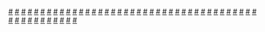 <a href="https://houhuayuan.vip/%e5%bc%82%e7%95%8c%e5%8f%98%e8%ba%ab%e4%b9%8b%e6%81%b6%e5%a0%95%e4%bc%a0%e8%af%b4-%e7%ac%ac%e5%8d%81%e4%b8%80%e7%ab%a0">#</a>   <a href="https://houhuayuan.vip/%e9%9d%92%e6%a2%85%e7%ab%b9%e9%a9%ac%e7%9a%84%e5%b9%b8%e7%a6%8f%e7%94%9f%e6%b4%bb-%e7%ac%ac%e5%9b%9b%e7%ab%a0">#</a>   <a href="https://houhuayuan.vip/%e5%8f%96%e7%b2%be%e4%b9%8b%e8%b7%af-%e7%ac%ac%e4%ba%8c%e7%ab%a0">#</a>   <a href="https://houhuayuan.vip/%e6%b0%b8%e8%bf%9c%e7%9a%84%e4%b9%b3%e8%83%b6%e5%a5%b3%e4%bb%86-%e7%ac%ac%e5%9b%9b%e7%ab%a0">#</a>   <a href="https://houhuayuan.vip/%e8%b6%85%e5%b7%a8%e6%a0%b9%e4%bc%aa%e5%a8%98%e4%b9%9f%e6%83%b3%e5%bd%93%e5%a5%b3%e5%ad%a9%e5%ad%90-%e7%ac%ac%e5%85%ab%e5%8d%81%e5%9b%9b%e7%ab%a0">#</a>   <a href="https://houhuayuan.vip/%e5%8f%96%e7%b2%be%e4%b9%8b%e8%b7%af-%e7%ac%ac%e4%b8%80%e7%ab%a0">#</a>   <a href="https://houhuayuan.vip/%e5%bc%82%e7%95%8c%e5%8f%98%e8%ba%ab%e4%b9%8b%e6%81%b6%e5%a0%95%e4%bc%a0%e8%af%b4-%e7%ac%ac%e5%8d%81%e7%ab%a0">#</a>   <a href="https://houhuayuan.vip/%e8%b6%85%e5%b7%a8%e6%a0%b9%e4%bc%aa%e5%a8%98%e4%b9%9f%e6%83%b3%e5%bd%93%e5%a5%b3%e5%ad%a9%e5%ad%90-%e7%ac%ac%e5%85%ab%e5%8d%81%e4%b8%89%e7%ab%a0">#</a>   <a href="https://houhuayuan.vip/%e6%89%b6%e5%a5%b9%e5%b9%bb%e6%83%b3%e4%b8%96%e7%95%8c%e4%b9%8b%e5%a5%b3%e6%ad%a6%e7%a5%9e%e5%ad%a6%e9%99%a2-%e7%ac%ac%e5%8d%81%e4%b8%89%e7%ab%a0">#</a>   <a href="https://houhuayuan.vip/%e6%89%b6%e5%a5%b9%e5%b9%bb%e6%83%b3%e4%b8%96%e7%95%8c%e4%b9%8b%e5%a5%b3%e6%ad%a6%e7%a5%9e%e5%ad%a6%e9%99%a2-%e7%ac%ac%e5%8d%81%e4%ba%8c%e7%ab%a0">#</a>   <a href="https://houhuayuan.vip/%e6%89%b6%e5%a5%b9%e5%b9%bb%e6%83%b3%e4%b8%96%e7%95%8c%e4%b9%8b%e5%a5%b3%e6%ad%a6%e7%a5%9e%e5%ad%a6%e9%99%a2-%e7%ac%ac%e5%8d%81%e4%b8%80%e7%ab%a0">#</a>   <a href="https://houhuayuan.vip/%e6%89%b6%e5%a5%b9%e5%b9%bb%e6%83%b3%e4%b8%96%e7%95%8c%e4%b9%8b%e5%a5%b3%e6%ad%a6%e7%a5%9e%e5%ad%a6%e9%99%a2-%e7%ac%ac%e5%8d%81%e7%ab%a0">#</a>   <a href="https://houhuayuan.vip/%e6%ac%a7%e5%b0%bc%e5%b8%8c%e7%91%9e%e4%ba%9a%e5%90%8c%e4%ba%ba-%e7%ac%ac%e4%ba%8c%e7%ab%a0">#</a>   <a href="https://houhuayuan.vip/%e4%b9%b3%e8%83%b6%e5%a4%a9%e5%a0%82-%e7%ac%ac%e4%ba%8c%e7%ab%a0">#</a>   <a href="https://houhuayuan.vip/%e5%bc%82%e7%95%8c%e5%8f%98%e8%ba%ab%e4%b9%8b%e6%81%b6%e5%a0%95%e4%bc%a0%e8%af%b4-%e7%ac%ac%e4%b9%9d%e7%ab%a0">#</a>   <a href="https://houhuayuan.vip/%e4%b9%b3%e8%83%b6%e5%a4%a9%e5%a0%82-%e7%ac%ac%e4%b8%80%e7%ab%a0">#</a>   <a href="https://houhuayuan.vip/%e6%89%b6%e5%a5%b9%e5%b9%bb%e6%83%b3%e4%b8%96%e7%95%8c%e4%b9%8b%e5%a5%b3%e6%ad%a6%e7%a5%9e%e5%ad%a6%e9%99%a2-%e7%ac%ac%e4%b9%9d%e7%ab%a0">#</a>   <a href="https://houhuayuan.vip/%e8%b6%85%e5%b7%a8%e6%a0%b9%e4%bc%aa%e5%a8%98%e4%b9%9f%e6%83%b3%e5%bd%93%e5%a5%b3%e5%ad%a9%e5%ad%90-%e7%ac%ac%e5%85%ab%e5%8d%81%e4%ba%8c%e7%ab%a0">#</a>   <a href="https://houhuayuan.vip/%e5%8f%98%e6%88%90%e8%87%ad%e7%94%b7%e4%ba%ba%e7%9a%84%e6%88%91%e6%83%b3%e8%a6%81%e5%8f%98%e5%9b%9e%e5%a5%b3%e5%ad%a9%e5%ad%90-%e7%ac%ac%e5%9b%9b%e7%ab%a0">#</a>   <a href="https://houhuayuan.vip/%e5%bc%82%e7%95%8c%e5%8f%98%e8%ba%ab%e4%b9%8b%e6%81%b6%e5%a0%95%e4%bc%a0%e8%af%b4-%e7%ac%ac%e5%85%ab%e7%ab%a0">#</a>   <a href="https://houhuayuan.vip/%e6%b0%b8%e8%bf%9c%e7%9a%84%e4%b9%b3%e8%83%b6%e5%a5%b3%e4%bb%86-%e7%ac%ac%e4%b8%89%e7%ab%a0">#</a>   <a href="https://houhuayuan.vip/%e5%99%a8%e6%8d%a2-%e7%ac%ac%e4%b8%80%e7%ab%a0">#</a>   <a href="https://houhuayuan.vip/%e8%b6%85%e5%b7%a8%e6%a0%b9%e4%bc%aa%e5%a8%98%e4%b9%9f%e6%83%b3%e5%bd%93%e5%a5%b3%e5%ad%a9%e5%ad%90-%e7%ac%ac%e5%85%ab%e5%8d%81%e4%b8%80%e7%ab%a0">#</a>   <a href="https://houhuayuan.vip/%e9%9d%92%e6%a2%85%e7%ab%b9%e9%a9%ac%e7%9a%84%e5%b9%b8%e7%a6%8f%e7%94%9f%e6%b4%bb-%e7%ac%ac%e4%b8%89%e7%ab%a0">#</a>   <a href="https://houhuayuan.vip/%e8%bd%ac%e7%94%9f%e6%88%90%e4%b8%ba%e5%a5%b3%e4%bb%86%e5%90%8e%e7%9a%84%e5%bc%82%e4%b8%96%e7%95%8c%e7%94%9f%e6%b4%bb-%e7%ac%ac%e4%ba%8c%e5%8d%81%e4%ba%94%e7%ab%a0">#</a>   <a href="https://houhuayuan.vip/%e8%b6%85%e5%b7%a8%e6%a0%b9%e4%bc%aa%e5%a8%98%e4%b9%9f%e6%83%b3%e5%bd%93%e5%a5%b3%e5%ad%a9%e5%ad%90-%e7%ac%ac%e5%85%ab%e5%8d%81%e7%ab%a0">#</a>   <a href="https://houhuayuan.vip/%e6%ac%a2%e8%bf%8e%e6%9d%a5%e5%88%b0%e5%ad%90%e5%ae%ab%e8%87%b3%e4%b8%8a%e7%9a%84%e4%b8%96%e7%95%8c-%e7%ac%ac%e4%ba%8c%e5%8d%81%e4%b8%83%e7%ab%a0">#</a>   <a href="https://houhuayuan.vip/%e6%b0%b8%e8%bf%9c%e7%9a%84%e4%b9%b3%e8%83%b6%e5%a5%b3%e4%bb%86-%e7%ac%ac%e4%ba%8c%e7%ab%a0">#</a>   <a href="https://houhuayuan.vip/%e6%ac%a7%e5%b0%bc%e5%b8%8c%e7%91%9e%e4%ba%9a%e5%90%8c%e4%ba%ba-%e7%ac%ac%e4%b8%80%e7%ab%a0">#</a>   <a href="https://houhuayuan.vip/%e8%bd%ac%e7%94%9f%e6%88%90%e4%b8%ba%e5%a5%b3%e4%bb%86%e5%90%8e%e7%9a%84%e5%bc%82%e4%b8%96%e7%95%8c%e7%94%9f%e6%b4%bb-%e7%ac%ac%e4%ba%8c%e5%8d%81%e5%9b%9b%e7%ab%a0">#</a>   <a href="https://houhuayuan.vip/%e5%a4%a9%e7%8e%84-%e7%ac%ac%e4%ba%8c%e7%ab%a0">#</a>   <a href="https://houhuayuan.vip/%e7%ba%a2%e7%99%bd%e8%89%b2%e7%a5%9e%e7%a4%be%e5%b7%ab%e5%a5%b3-%e7%ac%ac%e4%b9%9d%e7%ab%a0">#</a>   <a href="https://houhuayuan.vip/%e7%ba%a2%e7%99%bd%e8%89%b2%e7%a5%9e%e7%a4%be%e5%b7%ab%e5%a5%b3-%e7%ac%ac%e5%85%ab%e7%ab%a0">#</a>   <a href="https://houhuayuan.vip/%e5%8f%98%e6%88%90%e8%87%ad%e7%94%b7%e4%ba%ba%e7%9a%84%e6%88%91%e6%83%b3%e8%a6%81%e5%8f%98%e5%9b%9e%e5%a5%b3%e5%ad%a9%e5%ad%90-%e7%ac%ac%e4%b8%89%e7%ab%a0">#</a>   <a href="https://houhuayuan.vip/shub-nigguraths-gift-0">#</a>   <a href="https://houhuayuan.vip/%e8%b6%85%e5%b7%a8%e6%a0%b9%e4%bc%aa%e5%a8%98%e4%b9%9f%e6%83%b3%e5%bd%93%e5%a5%b3%e5%ad%a9%e5%ad%90-%e7%ac%ac%e4%b8%83%e5%8d%81%e4%b9%9d%e7%ab%a0">#</a>   <a href="https://houhuayuan.vip/%e8%b6%85%e5%b7%a8%e6%a0%b9%e4%bc%aa%e5%a8%98%e4%b9%9f%e6%83%b3%e5%bd%93%e5%a5%b3%e5%ad%a9%e5%ad%90-%e7%ac%ac%e4%b8%83%e5%8d%81%e5%85%ab%e7%ab%a0">#</a>   <a href="https://houhuayuan.vip/%e8%b6%85%e5%b7%a8%e6%a0%b9%e4%bc%aa%e5%a8%98%e4%b9%9f%e6%83%b3%e5%bd%93%e5%a5%b3%e5%ad%a9%e5%ad%90-%e7%ac%ac%e4%b8%83%e5%8d%81%e4%b8%83%e7%ab%a0">#</a>   <a href="https://houhuayuan.vip/%e9%9d%92%e6%a2%85%e7%ab%b9%e9%a9%ac%e7%9a%84%e5%b9%b8%e7%a6%8f%e7%94%9f%e6%b4%bb-%e7%ac%ac%e4%ba%8c%e7%ab%a0">#</a>   <a href="https://houhuayuan.vip/%e6%ac%a2%e8%bf%8e%e6%9d%a5%e5%88%b0%e5%ad%90%e5%ae%ab%e8%87%b3%e4%b8%8a%e7%9a%84%e4%b8%96%e7%95%8c-%e7%ac%ac%e4%ba%8c%e5%8d%81%e5%85%ad%e7%ab%a0">#</a>   <a href="https://houhuayuan.vip/%e8%b6%85%e5%b7%a8%e6%a0%b9%e4%bc%aa%e5%a8%98%e4%b9%9f%e6%83%b3%e5%bd%93%e5%a5%b3%e5%ad%a9%e5%ad%90-%e7%ac%ac%e4%b8%83%e5%8d%81%e5%85%ad%e7%ab%a0">#</a>   <a href="https://houhuayuan.vip/%e5%9c%a3%e4%b8%bd%e5%ae%89%e4%bc%aa%e5%a8%98%e5%ad%a6%e9%99%a2%e5%a4%a7%e5%ad%a6%e7%af%87-%e7%ac%ac%e4%b9%9d%e8%87%b3%e5%8d%81%e4%b8%80%e7%ab%a0">#</a>   <a href="https://houhuayuan.vip/%e7%ba%a2%e7%99%bd%e8%89%b2%e7%a5%9e%e7%a4%be%e5%b7%ab%e5%a5%b3-%e7%ac%ac%e4%b8%83%e7%ab%a0">#</a>   <a href="https://houhuayuan.vip/%e8%b6%85%e5%b7%a8%e6%a0%b9%e4%bc%aa%e5%a8%98%e4%b9%9f%e6%83%b3%e5%bd%93%e5%a5%b3%e5%ad%a9%e5%ad%90-%e7%ac%ac%e4%b8%83%e5%8d%81%e4%ba%94%e7%ab%a0">#</a>   <a href="https://houhuayuan.vip/sleeping-beauty-%e7%ac%ac%e4%b8%89%e7%ab%a0">#</a>   <a href="https://houhuayuan.vip/%e8%b6%85%e5%b7%a8%e6%a0%b9%e4%bc%aa%e5%a8%98%e4%b9%9f%e6%83%b3%e5%bd%93%e5%a5%b3%e5%ad%a9%e5%ad%90-%e7%ac%ac%e4%b8%83%e5%8d%81%e5%9b%9b%e7%ab%a0">#</a>   <a href="https://houhuayuan.vip/%e8%bd%ac%e7%94%9f%e6%88%90%e4%b8%ba%e5%a5%b3%e4%bb%86%e5%90%8e%e7%9a%84%e5%bc%82%e4%b8%96%e7%95%8c%e7%94%9f%e6%b4%bb-%e7%ac%ac%e4%ba%8c%e5%8d%81%e4%b8%89%e7%ab%a0">#</a>   <a href="https://houhuayuan.vip/%e5%a4%a9%e7%8e%84-%e7%ac%ac%e4%b8%80%e7%ab%a0">#</a>   <a href="https://houhuayuan.vip/%e9%98%b4%e9%98%b3%e5%a4%a7%e6%b3%95-%e7%ac%ac%e4%b8%80%e8%87%b3%e4%ba%8c%e7%ab%a0">#</a>   <a href="https://houhuayuan.vip/%e8%b6%85%e5%b7%a8%e6%a0%b9%e4%bc%aa%e5%a8%98%e4%b9%9f%e6%83%b3%e5%bd%93%e5%a5%b3%e5%ad%a9%e5%ad%90-%e7%ac%ac%e4%b8%83%e5%8d%81%e4%b8%89%e7%ab%a0">#</a>   